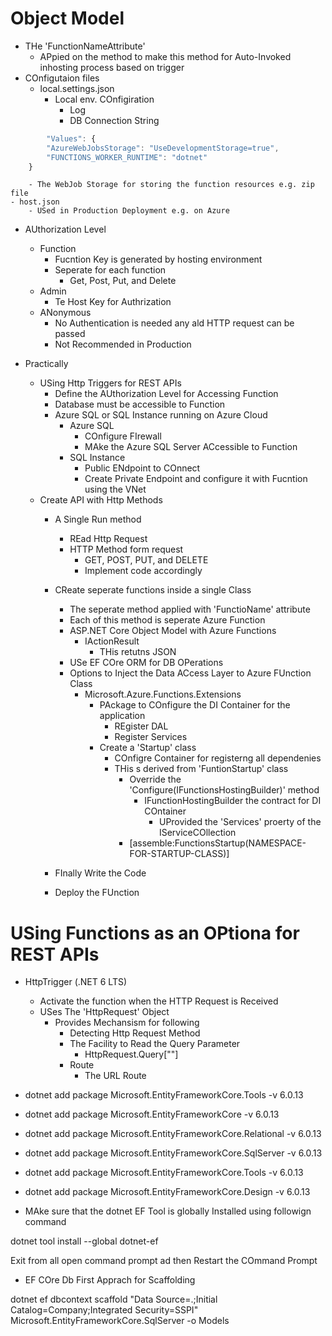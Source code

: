 # Object Model
- THe 'FunctionNameAttribute' 
	- APpied on the method to make this method for Auto-Invoked inhosting process based on trigger
- COnfigutaion files
	- local.settings.json	
		- Local env. COnfigiration
			- Log
			- DB Connection String
```` javascript
		"Values": {
        "AzureWebJobsStorage": "UseDevelopmentStorage=true",
        "FUNCTIONS_WORKER_RUNTIME": "dotnet"
    }
````
		- The WebJob Storage for storing the function resources e.g. zip file
	- host.json
		- USed in Production Deployment e.g. on Azure

- AUthorization Level
	- Function
		- Fucntion Key is generated by hosting environment
		- Seperate for each function
			- Get, Post, Put, and Delete
	- Admin
		- Te Host Key for Authrization
	- ANonymous
		- No Authentication is needed any ald HTTP request can be passed
		- Not Recommended in Production

- Practically
	-  USing Http Triggers for REST APIs
		- Define the AUthorization Level for Accessing Function
		- Database must be accessible to Function
		- Azure SQL or SQL Instance running on Azure Cloud
			- Azure SQL
				- COnfigure FIrewall
				- MAke the Azure SQL Server ACcessible to Function
			- SQL Instance
				- Public ENdpoint to COnnect
				- Create Private Endpoint and configure it with Fucntion using the VNet 
	- Create API with Http Methods
		- A Single Run method
			- REad Http Request
			- HTTP Method form request
				- GET, POST, PUT, and DELETE
				- Implement code accordingly
		- CReate seperate functions inside a single Class
			- The seperate method applied with 'FunctioName' attribute
			- Each of this method is seperate Azure Function
			- ASP.NET Core Object Model with Azure Functions
				- IActionResult
					- THis retutns JSON
			- USe EF COre ORM for DB OPerations
			- Options to Inject the Data ACcess Layer to Azure FUnction Class
				- Microsoft.Azure.Functions.Extensions
					- PAckage to COnfigure the DI Container for the application
						- REgister DAL
						- Register Services
					- Create a 'Startup' class
						- COnfigre Container for registerng all dependenies
						- THis s derived from 'FuntionStartup' class
							- Override the 'Configure(IFunctionsHostingBuilder)' method
								- IFunctionHostingBuilder the contract for DI COntainer
									- UProvided the 'Services' proerty of the IServiceCOllection	
							- [assemble:FunctionsStartup(NAMESPACE-FOR-STARTUP-CLASS)]				

		- FInally Write the Code
		- Deploy the FUnction
		

# USing Functions as an OPtiona for REST APIs
- HttpTrigger (.NET 6 LTS)
	- Activate the function when the HTTP Request is Received
	- USes The 'HttpRequest' Object
		- Provides Mechansism for following
			- Detecting Http Request Method
			- The Facility to Read the Query Parameter
				- HttpRequest.Query[""]
			- Route
				- The URL Route
- dotnet add package Microsoft.EntityFrameworkCore.Tools -v 6.0.13
- dotnet add package Microsoft.EntityFrameworkCore -v 6.0.13
- dotnet add package Microsoft.EntityFrameworkCore.Relational -v 6.0.13
- dotnet add package Microsoft.EntityFrameworkCore.SqlServer -v 6.0.13
- dotnet add package Microsoft.EntityFrameworkCore.Tools -v 6.0.13
- dotnet add package Microsoft.EntityFrameworkCore.Design -v 6.0.13

- MAke sure that the dotnet EF Tool is globally Installed using followign command

dotnet tool install --global dotnet-ef

Exit from all open command prompt ad then Restart the COmmand Prompt	

- EF COre Db First Apprach for Scaffolding

 dotnet ef dbcontext scaffold "Data Source=.;Initial Catalog=Company;Integrated Security=SSPI" Microsoft.EntityFrameworkCore.SqlServer -o Models

